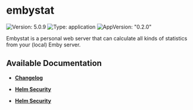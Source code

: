 # embystat

![Version: 5.0.9](https://img.shields.io/badge/Version-5.0.9-informational?style=flat-square) ![Type: application](https://img.shields.io/badge/Type-application-informational?style=flat-square) ![AppVersion: "0.2.0"](https://img.shields.io/badge/AppVersion-"0.2.0"-informational?style=flat-square)

Embystat is a personal web server that can calculate all kinds of statistics from your (local) Emby server.

## Available Documentation

- [**Changelog**](CHANGELOG)

- [**Helm Security**](container-security)

- [**Helm Security**](helm-security)

